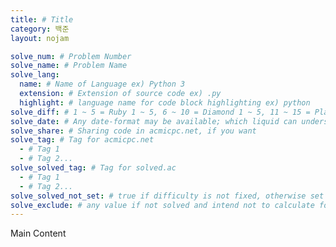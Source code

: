 ```yaml
---
title: # Title
category: 백준
layout: nojam

solve_num: # Problem Number
solve_name: # Problem Name
solve_lang:
  name: # Name of Language ex) Python 3
  extension: # Extension of source code ex) .py
  highlight: # language name for code block highlighting ex) python
solve_diff: # 1 ~ 5 = Ruby 1 ~ 5, 6 ~ 10 = Diamond 1 ~ 5, 11 ~ 15 = Platinum 1 ~ 5, ... , 26 ~ 30 = Bronze 1 ~ 5, Other: Unrated
solve_date: # Any date-format may be available; which liquid can understand
solve_share: # Sharing code in acmicpc.net, if you want
solve_tag: # Tag for acmicpc.net
  - # Tag 1
  - # Tag 2...
solve_solved_tag: # Tag for solved.ac
  - # Tag 1
  - # Tag 2...
solve_solved_not_set: # true if difficulty is not fixed, otherwise set false or remove this item
solve_exclude: # any value if not solved and intend not to calculate for EXP and statistics, otherwise remove this item
---
```


Main Content

